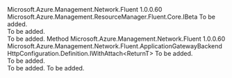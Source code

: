 <Type Name="IWithPathBeta&lt;ReturnT&gt;" FullName="Microsoft.Azure.Management.Network.Fluent.ApplicationGatewayBackendHttpConfiguration.Definition.IWithPathBeta&lt;ReturnT&gt;">
  <TypeSignature Language="C#" Value="public interface IWithPathBeta&lt;ReturnT&gt; : Microsoft.Azure.Management.ResourceManager.Fluent.Core.IBeta" />
  <TypeSignature Language="ILAsm" Value=".class public interface auto ansi abstract IWithPathBeta`1&lt;ReturnT&gt; implements class Microsoft.Azure.Management.ResourceManager.Fluent.Core.IBeta" />
  <TypeSignature Language="DocId" Value="T:Microsoft.Azure.Management.Network.Fluent.ApplicationGatewayBackendHttpConfiguration.Definition.IWithPathBeta`1" />
  <TypeSignature Language="VB.NET" Value="Public Interface IWithPathBeta(Of ReturnT)&#xA;Implements IBeta" />
  <TypeSignature Language="F#" Value="type IWithPathBeta&lt;'ReturnT&gt; = interface&#xA;    interface IBeta" />
  <AssemblyInfo>
    <AssemblyName>Microsoft.Azure.Management.Network.Fluent</AssemblyName>
    <AssemblyVersion>1.0.0.60</AssemblyVersion>
  </AssemblyInfo>
  <TypeParameters>
    <TypeParameter Name="ReturnT" />
  </TypeParameters>
  <Interfaces>
    <Interface>
      <InterfaceName>Microsoft.Azure.Management.ResourceManager.Fluent.Core.IBeta</InterfaceName>
    </Interface>
  </Interfaces>
  <Docs>
    <typeparam name="ReturnT">To be added.</typeparam>
    <summary>To be added.</summary>
    <remarks>To be added.</remarks>
  </Docs>
  <Members>
    <Member MemberName="WithPath">
      <MemberSignature Language="C#" Value="public Microsoft.Azure.Management.Network.Fluent.ApplicationGatewayBackendHttpConfiguration.Definition.IWithAttach&lt;ReturnT&gt; WithPath (string path);" />
      <MemberSignature Language="ILAsm" Value=".method public hidebysig newslot virtual instance class Microsoft.Azure.Management.Network.Fluent.ApplicationGatewayBackendHttpConfiguration.Definition.IWithAttach`1&lt;!ReturnT&gt; WithPath(string path) cil managed" />
      <MemberSignature Language="DocId" Value="M:Microsoft.Azure.Management.Network.Fluent.ApplicationGatewayBackendHttpConfiguration.Definition.IWithPathBeta`1.WithPath(System.String)" />
      <MemberSignature Language="VB.NET" Value="Public Function WithPath (path As String) As IWithAttach(Of ReturnT)" />
      <MemberSignature Language="F#" Value="abstract member WithPath : string -&gt; Microsoft.Azure.Management.Network.Fluent.ApplicationGatewayBackendHttpConfiguration.Definition.IWithAttach&lt;'ReturnT&gt;" Usage="iWithPathBeta.WithPath path" />
      <MemberType>Method</MemberType>
      <AssemblyInfo>
        <AssemblyName>Microsoft.Azure.Management.Network.Fluent</AssemblyName>
        <AssemblyVersion>1.0.0.60</AssemblyVersion>
      </AssemblyInfo>
      <ReturnValue>
        <ReturnType>Microsoft.Azure.Management.Network.Fluent.ApplicationGatewayBackendHttpConfiguration.Definition.IWithAttach&lt;ReturnT&gt;</ReturnType>
      </ReturnValue>
      <Parameters>
        <Parameter Name="path" Type="System.String" />
      </Parameters>
      <Docs>
        <param name="path">To be added.</param>
        <summary>To be added.</summary>
        <returns>To be added.</returns>
        <remarks>To be added.</remarks>
      </Docs>
    </Member>
  </Members>
</Type>